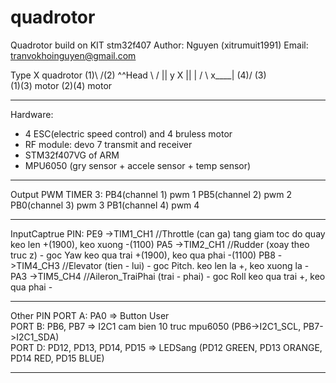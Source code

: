 # quadrotor
Quadrotor build on KIT stm32f407
Author: Nguyen (xitrumuit1991)
Email: tranvokhoinguyen@gmail.com

Type X quadrotor
	(1)\   /(2)   ^^Head
        \ /		  ||	  y
         X		  ||	  |
        / \          x____|
    (4)/   \(3)				
(1)(3) motor
(2)(4) motor

--------------------------------------------------------------------------
Hardware: 
- 4 ESC(electric speed control) and 4 bruless motor
- RF module: devo 7 transmit and receiver
- STM32f407VG of ARM
- MPU6050 (gry sensor + accele sensor + temp sensor)

--------------------------------------------------------------------------
Output PWM TIMER 3:
	PB4(channel 1) pwm 1 
	PB5(channel 2) pwm 2
	PB0(channel 3) pwm 3
	PB1(channel 4) pwm 4

--------------------------------------------------------------------------
InputCaptrue PIN:
	PE9 ->TIM1_CH1  //Throttle (can ga) tang giam toc do quay				keo len +(1900), keo xuong -(1100)
	PA5 ->TIM2_CH1  //Rudder (xoay theo truc z) - goc Yaw						keo qua trai +(1900), keo qua phai -(1100)
	PB8 ->TIM4_CH3  //Elevator (tien - lui) - goc Pitch. 						keo len la +, keo xuong la -
	PA3 ->TIM5_CH4  //Aileron_TraiPhai (trai - phai) - goc Roll     keo qua trai +, keo qua phai -

--------------------------------------------------------------------------
Other PIN
	PORT A: PA0 								=> Button User  
	PORT B: PB6, PB7 							=> I2C1 cam bien 10 truc mpu6050 (PB6->I2C1_SCL,	PB7->I2C1_SDA) 																										
	PORT D: PD12, PD13, PD14, PD15  			=> LEDSang (PD12 GREEN, PD13 ORANGE, PD14 RED, PD15 BLUE)

--------------------------------------------------------------------------
